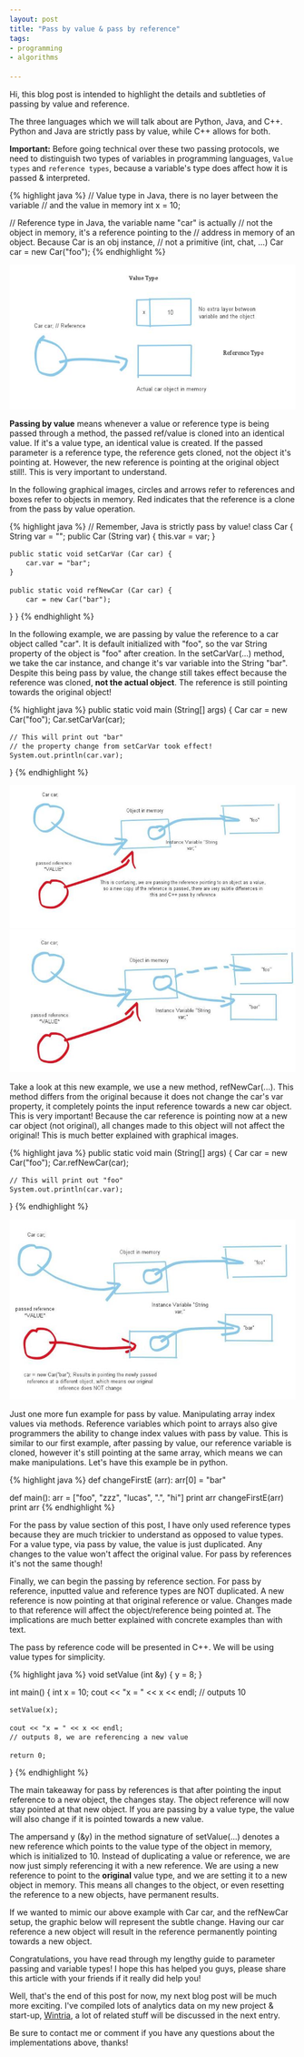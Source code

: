 ```yaml
---
layout: post
title: "Pass by value & pass by reference"
tags:
- programming
- algorithms

---
```


Hi, this blog post is intended to highlight the details and subtleties of passing by value and reference.

The three languages which we will talk about are Python, Java, and C++. Python and Java are strictly pass by value, while C++ allows for both.

<!-- We will first talk about passing by value. For many newer and modern languages, there seems to be a trend of strict pass by value restrictions. PHP, Python, Go, Java, and many more languages are all pass by value! -->

**Important:** Before going technical over these two passing protocols, we need to distinguish two types of variables in programming languages, `Value types` and `reference types`, because a variable's type does affect how it is passed & interpreted.

{% highlight java %}
// Value type in Java, there is no layer between the variable 
// and the value in memory
int x = 10;

// Reference type in Java, the variable name "car" is actually 
// not the object in memory, it's  a reference pointing to the 
// address in memory of an object. Because Car is an obj instance, 
// not a primitive (int, chat, ...)
Car car = new Car("foo"); 
{% endhighlight %}

<img src="/images/Value-vs-Reference-Type.jpg" alt="Graphical representation of a reference type and a value type" />

**Passing by value** means whenever a value or reference type is being passed through a method, the passed ref/value is cloned into an identical value. If it's a value type, an identical value is created. If the passed parameter is a reference type, the reference gets cloned, not the object it's pointing at. However, the new reference is pointing at the original object still!. This is very important to understand.

In the following graphical images, circles and arrows refer to references and boxes refer to objects in memory. Red indicates that the reference is a clone from the pass by value operation.

{% highlight java %}
// Remember, Java is strictly pass by value!
class Car {
    String var = "";
    public Car (String var) { 
        this.var = var;
    }

    public static void setCarVar (Car car) {
        car.var = "bar";
    }

    public static void refNewCar (Car car) {
        car = new Car("bar");
   }
}
{% endhighlight %}

In the following example, we are passing by value the reference to a car object called "car". It is default initialized with "foo", so the var String property of the object is "foo" after creation. In the setCarVar(...) method, we take the car instance, and change it's var variable into the String "bar". Despite this being pass by value, the change still takes effect because the reference was cloned, <b>not the actual object</b>. The reference is still pointing towards the original object!

{% highlight java %}
public static void main (String[] args) {
    Car car = new Car("foo");
    Car.setCarVar(car);

    // This will print out "bar"
    // the property change from setCarVar took effect!
    System.out.println(car.var);
}
{% endhighlight %}

<img src="/images/Pass-by-Val-varChange.jpg" alt="Pass by Value PT 1" />

<img src="/images/Pass-by-Val-varChange-2.jpg" alt="Pass by Value PT 2" />

Take a look at this new example, we use a new method, refNewCar(...). This method differs from the original because it does not change the car's var property, it completely points the input reference towards a new car object. This is very important! Because the car reference is pointing now at a new car object (not original), all changes made to this object will not affect the original! This is much better explained with graphical images. 

{% highlight java %}
public static void main (String[] args) {
    Car car = new Car("foo");
    Car.refNewCar(car);

    // This will print out "foo"
    System.out.println(car.var);
}
{% endhighlight %}

<img src="/images/Pass-by-Val-redirect.jpg" alt="Pass by Value Redirect" />

Just one more fun example for pass by value. Manipulating array index values via methods. Reference variables which point to arrays also give programmers the ability to change index values with pass by value. This is similar to our first example, after passing by value, our reference variable is cloned, however it's still pointing at the same array, which means we can make manipulations. Let's have this example be in python.

{% highlight java %}
def changeFirstE (arr):
    arr[0] = "bar"

def main():
    arr = ["foo", "zzz", "lucas", ".", "hi"]
    print arr
    changeFirstE(arr)
    print arr
{% endhighlight %}

For the pass by value section of this post, I have only used reference types because they are much trickier to understand as opposed to value types. For a value type, via pass by value, the value is just duplicated. Any changes to the value won't affect the original value. For pass by references it's not the same though!

Finally, we can begin the passing by reference section. For pass by reference, inputted value and reference types are NOT duplicated. A new reference is now pointing at that original reference or value. Changes made to that reference will affect the object/reference being pointed at. The implications are much better explained with concrete examples than with text.

The pass by reference code will be presented in C++. We will be using value types for simplicity.

{% highlight java %}
void setValue (int &y) {
    y = 8;
}
 
int main() {
    int x = 10;
    cout << "x = " << x << endl;
    // outputs 10

    setValue(x);

    cout << "x = " << x << endl;
    // outputs 8, we are referencing a new value

    return 0;
}
{% endhighlight %}

The main takeaway for pass by references is that after pointing the input reference to a new object, the changes stay. The object reference will now stay pointed at that new object. If you are passing by a value type, the value will also change if it is pointed towards a new value.

The ampersand y (&y) in the method signature of setValue(...) denotes a new reference which points to the value type of the object in memory, which is initialized to 10. Instead of duplicating a value or reference, we are now just simply referencing it with a new reference. We are using a new reference to point to the <b>original</b> value type, and we are setting it to a new object in memory. This means all changes to the object, or even resetting the reference to a new objects, have permanent results. 

If we wanted to mimic our above example with Car car, and the refNewCar setup, the graphic below will represent the subtle change. Having our car reference a new object will result in the reference permanently pointing towards a new object.
 

Congratulations, you have read through my lengthy guide to parameter passing and variable types! I hope this has helped you guys, please share this article with your friends if it really did help you!

Well, that's the end of this post for now, my next blog post will be much more exciting. I've compiled lots of analytics data on my new project & start-up, <a href="http://wintria.com">Wintria</a>, a lot of related stuff will be discussed in the next entry.

Be sure to contact me or comment if you have any questions about the implementations above, thanks!
